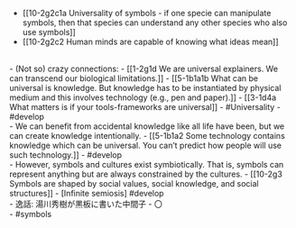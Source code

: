- [[10-2g2c1a Universality of symbols - if one specie can manipulate symbols, then that species can understand any other species who also use symbols]]
- [[10-2g2c2 Human minds are capable of knowing what ideas mean]]
<br>
- (Not so) crazy connections:
- [[1-2g1d We are universal explainers. We can transcend our biological limitations.]]
- [[5-1b1a1b What can be universal is knowledge. But knowledge has to be instantiated by physical medium and this involves technology (e.g., pen and paper).]]
- [[3-1d4a What matters is if your tools-frameworks are universal]]
- #Universality
- #develop
<br>
- We can benefit from accidental knowledge like all life have been, but we can create knowledge intentionally.
- [[5-1b1a2 Some technology contains knowledge which can be universal. You can’t predict how people will use such technology.]]
- #develop
<br>
- However, symbols and cultures exist symbiotically. That is, symbols can represent anything but are always constrained by the cultures.
- [[10-2g3 Symbols are shaped by social values, social knowledge, and social structures]]
- [Infinite semiosis] #develop
<br>
- 逸話: 湯川秀樹が黒板に書いた中間子 - 〇
<br>
- #symbols
